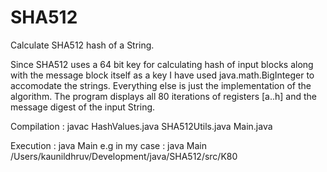 # SHA512
Calculate SHA512 hash of a String.

Since SHA512 uses a 64 bit key for calculating hash of input blocks along with the message block itself as a key I have used java.math.BigInteger to accomodate the strings.
Everything else is just the implementation of the algorithm. The program displays all 80 iterations of registers [a..h] and the message digest of the input String.

Compilation :
javac HashValues.java SHA512Utils.java Main.java

Execution : 
java Main <the path of K80 file>
e.g in my case :
java Main /Users/kaunildhruv/Development/java/SHA512/src/K80


